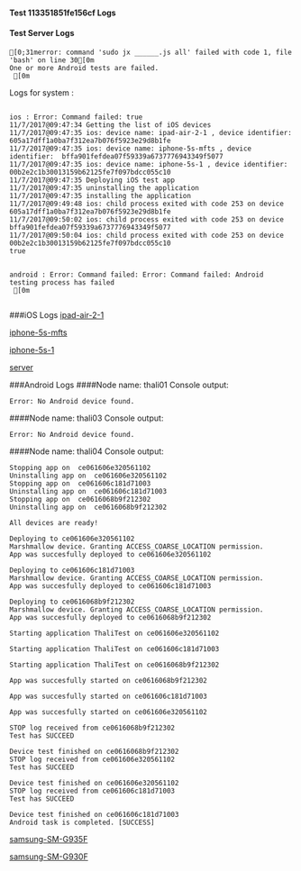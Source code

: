 #### Test 113351851fe156cf Logs

#### Test Server Logs
```
[0;31merror: command 'sudo jx ______.js all' failed with code 1, file 'bash' on line 30[0m
One or more Android tests are failed.
 [0m

```


Logs for system : 
```

ios : Error: Command failed: true
11/7/2017@09:47:34 Getting the list of iOS devices 
11/7/2017@09:47:35 ios: device name: ipad-air-2-1 , device identifier:  605a17dff1a0ba7f312ea7b076f5923e29d8b1fe
11/7/2017@09:47:35 ios: device name: iphone-5s-mfts , device identifier:  bffa901fefdea07f59339a6737776943349f5077
11/7/2017@09:47:35 ios: device name: iphone-5s-1 , device identifier:  00b2e2c1b30013159b62125fe7f097bdcc055c10
11/7/2017@09:47:35 Deploying iOS test app 
11/7/2017@09:47:35 uninstalling the application 
11/7/2017@09:47:35 installing the application 
11/7/2017@09:49:48 ios: child process exited with code 253 on device 605a17dff1a0ba7f312ea7b076f5923e29d8b1fe 
11/7/2017@09:50:02 ios: child process exited with code 253 on device bffa901fefdea07f59339a6737776943349f5077 
11/7/2017@09:50:04 ios: child process exited with code 253 on device 00b2e2c1b30013159b62125fe7f097bdcc055c10 
true


android : Error: Command failed: Error: Command failed: Android testing process has failed
 [0m


```
###iOS Logs
[ipad-air-2-1](https://github.com/ThaliTester/TestResults/blob/113351851fe156cf_CI_sanity_check_jareksl/iOS_ipad-air-2-1.md)

[iphone-5s-mfts](https://github.com/ThaliTester/TestResults/blob/113351851fe156cf_CI_sanity_check_jareksl/iOS_iphone-5s-mfts.md)

[iphone-5s-1](https://github.com/ThaliTester/TestResults/blob/113351851fe156cf_CI_sanity_check_jareksl/iOS_iphone-5s-1.md)

[server](https://github.com/ThaliTester/TestResults/blob/113351851fe156cf_CI_sanity_check_jareksl/iOS_server.md)


###Android Logs
####Node name: thali01
Console output:
```
Error: No Android device found. 
```
####Node name: thali03
Console output:
```
Error: No Android device found. 
```
####Node name: thali04
Console output:
```
Stopping app on  ce061606e320561102
Uninstalling app on  ce061606e320561102
Stopping app on  ce061606c181d71003
Uninstalling app on  ce061606c181d71003
Stopping app on  ce0616068b9f212302
Uninstalling app on  ce0616068b9f212302

All devices are ready!

Deploying to ce061606e320561102
Marshmallow device. Granting ACCESS_COARSE_LOCATION permission.
App was succesfully deployed to ce061606e320561102

Deploying to ce061606c181d71003
Marshmallow device. Granting ACCESS_COARSE_LOCATION permission.
App was succesfully deployed to ce061606c181d71003

Deploying to ce0616068b9f212302
Marshmallow device. Granting ACCESS_COARSE_LOCATION permission.
App was succesfully deployed to ce0616068b9f212302

Starting application ThaliTest on ce061606e320561102

Starting application ThaliTest on ce061606c181d71003

Starting application ThaliTest on ce0616068b9f212302

App was succesfully started on ce0616068b9f212302

App was succesfully started on ce061606c181d71003

App was succesfully started on ce061606e320561102

STOP log received from ce0616068b9f212302
Test has SUCCEED

Device test finished on ce0616068b9f212302 
STOP log received from ce061606e320561102
Test has SUCCEED

Device test finished on ce061606e320561102 
STOP log received from ce061606c181d71003
Test has SUCCEED

Device test finished on ce061606c181d71003 
Android task is completed. [SUCCESS]
```
[samsung-SM-G935F](https://github.com/ThaliTester/TestResults/blob/113351851fe156cf_CI_sanity_check_jareksl/thali04_samsung-SM-G935F.md)

[samsung-SM-G930F](https://github.com/ThaliTester/TestResults/blob/113351851fe156cf_CI_sanity_check_jareksl/thali04_samsung-SM-G930F.md)




